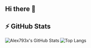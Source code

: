 ## Hi there 👋

## ⚡ GitHub Stats

<img 
  align="left" 
  alt="Alex793x's GitHub Stats" 
  src="http://test-pink-two-75.vercel.app/api?username=Alex793x&show_icons=true&hide_border=true&theme=dracula" 
/>

![Top Langs](https://github-readme-stats.vercel.app/api/top-langs/?username=Alex793x&langs_count=8)

<!--
**Alex793x/Alex793x** is a ✨ _special_ ✨ repository because its `README.md` (this file) appears on your GitHub profile.

Here are some ideas to get you started:



- 🔭 I’m currently working on ...
- 🌱 I’m currently learning ...
- 👯 I’m looking to collaborate on ...
- 🤔 I’m looking for help with ...
- 💬 Ask me about ...
- 📫 How to reach me: ...
- 😄 Pronouns: ...
- ⚡ Fun fact: ...
-->
